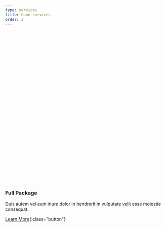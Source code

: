 ```yaml
---
type: services
title: home-services
order: 3
---
```


<svg viewBox="0 0 275 260">
  <use xlink:href="#icon-mountains" />
</svg>

### Full Package

Duis autem vel eum iriure dolor in hendrerit in vulputate velit esse molestie consequat.

[Learn More<span></span><span></span>](#){:class="button"}
